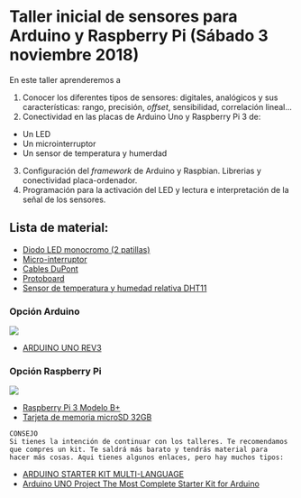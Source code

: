 # Taller inicial de sensores para Arduino y Raspberry Pi (Sábado 3 noviembre 2018)
En este taller aprenderemos a 
1. Conocer los diferentes tipos de sensores: digitales, analógicos y sus características: rango, precisión, _offset_, sensibilidad, correlación lineal...
2. Conectividad en las placas de Arduino Uno y Raspberry Pi 3 de:
  * Un LED
  * Un microinterruptor
  * Un sensor de temperatura y humerdad
3. Configuración del _framework_ de Arduino y Raspbian. Librerias y conectividad placa-ordenador.
4. Programación para la activación del LED y lectura e interpretación de la señal de los sensores.

## Lista de material:

* [Diodo LED monocromo (2 patillas)](https://images.wisegeek.com/colorful-diodes.jpg)
* [Micro-interruptor](https://thumbs1.ebaystatic.com/d/l225/m/misl11te__08jZF6N6CokKQ.jpg)
* [Cables DuPont](http://amzn.eu/d/bJT17XU)
* [Protoboard](http://amzn.eu/d/4XOy7Md)
* [Sensor de temperatura y humedad relativa DHT11](http://amzn.eu/d/7D5bS1u)

### Opción Arduino
![](https://static.generation-robots.com/3579-large_default/arduino-uno-rev-3.jpg)
* [ARDUINO UNO REV3](https://tienda.bricogeek.com/arduino/305-arduino-uno-805833349009.html) 

### Opción Raspberry Pi
![](https://www.dexterindustries.com/wp-content/uploads/2015/07/Raspberry-Pi-B-topview-800x800-1.jpg)
* [Raspberry Pi 3 Modelo B+](http://amzn.eu/d/hSUtoiC)
* [Tarjeta de memoria microSD 32GB](http://amzn.eu/d/4y01r0h)

```
CONSEJO
Si tienes la intención de continuar con los talleres. Te recomendamos que compres un kit. Te saldrá más barato y tendrás material para 
hacer más cosas. Aqui tienes algunos enlaces, pero hay muchos tipos:
```
* [ARDUINO STARTER KIT MULTI-LANGUAGE](https://store.arduino.cc/genuino-starter-kit)
* [Arduino UNO Project The Most Complete Starter Kit for Arduino](https://www.aliexpress.com/item/Arduino-UNO-Project-The-Most-Complete-Starter-Kit-for-Arduino-Mega2560-UNO-Nano-with-Tutorial-Power/32863765498.html?spm=2114.search0604.3.135.61ee3d184f0vDC&ws_ab_test=searchweb0_0,searchweb201602_4_10065_10068_318_10547_319_10548_10696_450_10084_10083_10618_452_535_534_533_10307_10820_532_10301_10821_10303_204_10059_10884_323_10887_100031_320_10103_5727015_448_449_5727515,searchweb201603_60,ppcSwitch_0&algo_expid=30288c00-e5c8-4965-87ae-c6264a23a7d8-19&algo_pvid=30288c00-e5c8-4965-87ae-c6264a23a7d8)
